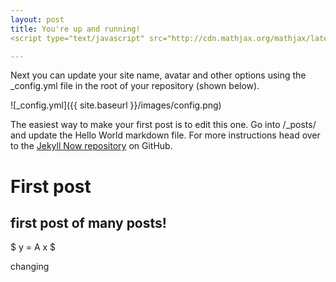 ```yaml
---
layout: post
title: You're up and running!
<script type="text/javascript" src="http://cdn.mathjax.org/mathjax/latest/MathJax.js?config=default"></script>

---
```

Next you can update your site name, avatar and other options using the _config.yml file in the root of your repository (shown below).

![_config.yml]({{ site.baseurl }}/images/config.png)

The easiest way to make your first post is to edit this one. Go into /_posts/ and update the Hello World markdown file. For more instructions head over to the [Jekyll Now repository](https://github.com/barryclark/jekyll-now) on GitHub.

# First post 
## first post of many posts!

$ y = A x $

changing

